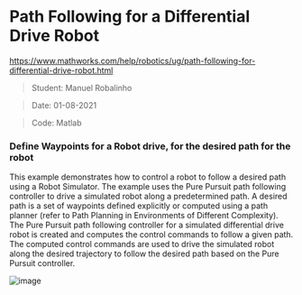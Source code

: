 # Path Following for a Differential Drive Robot



https://www.mathworks.com/help/robotics/ug/path-following-for-differential-drive-robot.html
> Student: Manuel Robalinho

> Date: 01-08-2021

> Code: Matlab

### Define Waypoints for a Robot drive, for the desired path for the robot

This example demonstrates how to control a robot to follow a desired path using a Robot Simulator. The example uses the Pure Pursuit path following controller to drive a simulated robot along a predetermined path. A desired path is a set of waypoints defined explicitly or computed using a path planner (refer to Path Planning in Environments of Different Complexity). The Pure Pursuit path following controller for a simulated differential drive robot is created and computes the control commands to follow a given path. The computed control commands are used to drive the simulated robot along the desired trajectory to follow the desired path based on the Pure Pursuit controller.


![image](https://user-images.githubusercontent.com/32210529/127780855-40f9cac8-bec0-4781-8c6f-1631cd2db016.png)
